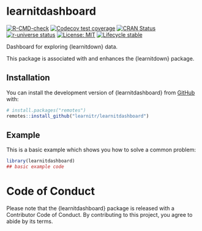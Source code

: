 # learnitdashboard

<!-- badges: start -->

[![R-CMD-check](https://github.com/learnitr/learnitdashboard/actions/workflows/R-CMD-check.yaml/badge.svg)](https://github.com/learnitr/learnitdashboard/actions/workflows/R-CMD-check.yaml)
[![Codecov test coverage](https://img.shields.io/codecov/c/github/learnitr/learnitdashboard/main.svg)](https://codecov.io/github/learnitr/learnitdashboard?branch=main)
[![CRAN Status](https://www.r-pkg.org/badges/version/learnitdashboard)](https://cran.r-project.org/package=learnitdashboard)
[![r-universe status](https://learnitr.r-universe.dev/badges/learnitdashboard)](https://learnitr.r-universe.dev/learnitdashboard)
[![License: MIT](https://img.shields.io/badge/License-MIT-yellow.svg)](https://opensource.org/licenses/MIT)
[![Lifecycle stable](https://img.shields.io/badge/lifecycle-stable-brightgreen.svg)](https://lifecycle.r-lib.org/articles/stages.html#stable)

<!-- badges: end -->


Dashboard for exploring {learnitdown} data.

This package is associated with and enhances the {learnitdown} package.


## Installation

You can install the development version of {learnitdashboard} from [GitHub](https://github.com/) with:

``` r
# install.packages("remotes")
remotes::install_github("learnitr/learnitdashboard")
```

## Example

This is a basic example which shows you how to solve a common problem:

``` r
library(learnitdashboard)
## basic example code
```

# Code of Conduct

Please note that the {learnitdashboard} package is released with a Contributor Code of Conduct. By contributing to this project, you agree to abide by its terms.
